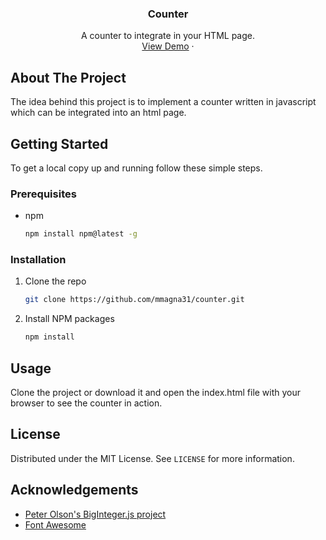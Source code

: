 <p align="center">
  <h3 align="center">Counter</h3>

  <p align="center">
    A counter to integrate in your HTML page.
    <br />
    <a href="https://mmagna31-counter.netlify.app/">View Demo</a>
    ·
  </p>
</p>

## About The Project

The idea behind this project is to implement a counter written in javascript which can be integrated into an html page.

## Getting Started

To get a local copy up and running follow these simple steps.

### Prerequisites

* npm
  ```sh
  npm install npm@latest -g
  ```

### Installation

1. Clone the repo
   ```sh
   git clone https://github.com/mmagna31/counter.git
   ```
2. Install NPM packages
   ```sh
   npm install
   ```

## Usage

Clone the project or download it and open the index.html file with your browser to see the counter in action.

## License

Distributed under the MIT License. See `LICENSE` for more information.

## Acknowledgements

* [Peter Olson's BigInteger.js project](https://github.com/peterolson/BigInteger.js)
* [Font Awesome](https://fontawesome.com)
